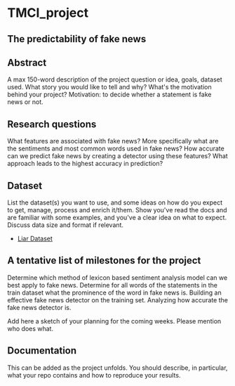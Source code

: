 # TMCI_project

## The predictability of fake news

## Abstract
A max 150-word description of the project question or idea, goals, dataset used. What story you would like to tell and why? What's the motivation behind your project?
Motivation: to decide whether a statement is fake news or not. 

## Research questions

What features are associated with fake news?
More specifically what are the sentiments and most common words used in fake news? 
How accurate can we predict fake news by creating a detector using these features? 
What approach leads to the highest accuracy in prediction? 

## Dataset
List the dataset(s) you want to use, and some ideas on how do you expect to get, manage, process and enrich it/them. Show you've read the docs and are familiar with some examples, and you've a clear idea on what to expect. Discuss data size and format if relevant.
- [Liar Dataset](https://github.com/thiagorainmaker77/liar_dataset)

## A tentative list of milestones for the project

Determine which method of lexicon based sentiment analysis model can we best apply to fake news. 
Determine for all words of the statements in the train dataset what the prominence of the word in fake news is. 
Building an effective fake news detector on the training set. 
Analyzing how accurate the fake news detector is. 

Add here a sketch of your planning for the coming weeks. Please mention who does what.

## Documentation
This can be added as the project unfolds. You should describe, in particular, what your repo contains and how to reproduce your results.
